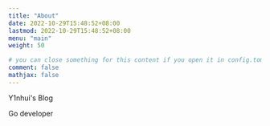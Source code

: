 ```yaml
---
title: "About"
date: 2022-10-29T15:48:52+08:00
lastmod: 2022-10-29T15:48:52+08:00
menu: "main"
weight: 50

# you can close something for this content if you open it in config.toml.
comment: false
mathjax: false
---
```


Y1nhui's Blog

Go developer